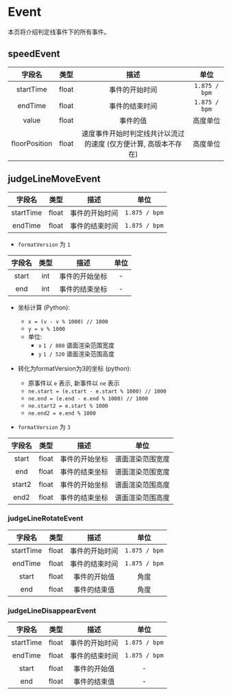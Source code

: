 # Event

本页将介绍判定线事件下的所有事件。

## speedEvent

|      字段名      |  类型   |                 描述                  |      单位       |
|:-------------:|:-----:|:-----------------------------------:|:-------------:|
|   startTime   | float |               事件的开始时间               | `1.875 / bpm` |
|    endTime    | float |               事件的结束时间               | `1.875 / bpm` |
|     value     | float |                事件的值                 |     高度单位      |
| floorPosition | float | 速度事件开始时判定线共计以流过的速度  (仅方便计算, 高版本不存在) |     高度单位      |

## judgeLineMoveEvent

|    字段名    |  类型   |   描述    |      单位       |
|:---------:|:-----:|:-------:|:-------------:|
| startTime | float | 事件的开始时间 | `1.875 / bpm` |
|  endTime  | float | 事件的结束时间 | `1.875 / bpm` |

- `formatVersion` 为 `1`

|  字段名  | 类型  |   描述    | 单位 |
|:-----:|:---:|:-------:|:--:|
| start | int | 事件的开始坐标 | -  |
|  end  | int | 事件的结束坐标 | -  |

- 坐标计算 (Python):
    - `x = (v - v % 1000) // 1000`
    - `y = v % 1000`
    - 单位:
        - `x` `1 / 880` 谱面渲染范围宽度
        - `y` `1 / 520` 谱面渲染范围高度
- 转化为formatVersion为3的坐标 (python):
    - 原事件以 `e` 表示, 新事件以 `ne` 表示
    - `ne.start = (e.start - e.start % 1000) // 1000`
    - `ne.end = (e.end - e.end % 1000) // 1000`
    - `ne.start2 = e.start % 1000`
    - `ne.end2 = e.end % 1000`

- `formatVersion` 为 `3`

|  字段名   |  类型   |   描述    |    单位    |
|:------:|:-----:|:-------:|:--------:|
| start  | float | 事件的开始坐标 | 谱面渲染范围宽度 |
|  end   | float | 事件的结束坐标 | 谱面渲染范围宽度 |
| start2 | float | 事件的开始坐标 | 谱面渲染范围高度 |
|  end2  | float | 事件的结束坐标 | 谱面渲染范围高度 |

### judgeLineRotateEvent

|    字段名    |  类型   |   描述    |      单位       |
|:---------:|:-----:|:-------:|:-------------:|
| startTime | float | 事件的开始时间 | `1.875 / bpm` |
|  endTime  | float | 事件的结束时间 | `1.875 / bpm` |
|   start   | float | 事件的开始值  |      角度       |
|    end    | float | 事件的结束值  |      角度       |

### judgeLineDisappearEvent

|    字段名    |  类型   |   描述    |      单位       |
|:---------:|:-----:|:-------:|:-------------:|
| startTime | float | 事件的开始时间 | `1.875 / bpm` |
|  endTime  | float | 事件的结束时间 | `1.875 / bpm` |
|   start   | float | 事件的开始值  |       -       |
|    end    | float | 事件的结束值  |       -       |
